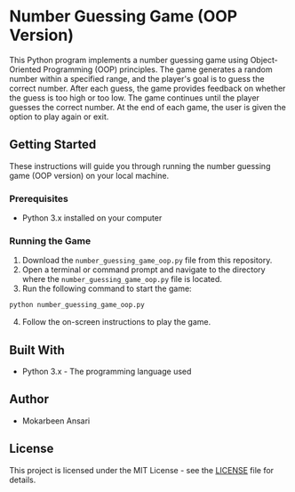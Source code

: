 # Number Guessing Game (OOP Version)

This Python program implements a number guessing game using Object-Oriented Programming (OOP) principles. The game generates a random number within a specified range, and the player's goal is to guess the correct number. After each guess, the game provides feedback on whether the guess is too high or too low. The game continues until the player guesses the correct number. At the end of each game, the user is given the option to play again or exit.

## Getting Started

These instructions will guide you through running the number guessing game (OOP version) on your local machine.

### Prerequisites

- Python 3.x installed on your computer

### Running the Game

1. Download the `number_guessing_game_oop.py` file from this repository.
2. Open a terminal or command prompt and navigate to the directory where the `number_guessing_game_oop.py` file is located.
3. Run the following command to start the game:

```bash
python number_guessing_game_oop.py
```

4. Follow the on-screen instructions to play the game.

## Built With

- Python 3.x - The programming language used

## Author

- Mokarbeen Ansari

## License

This project is licensed under the MIT License - see the [LICENSE](LICENSE) file for details.
